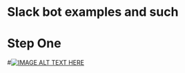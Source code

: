# Slack bot examples and such

# Step One


#[![IMAGE ALT TEXT HERE](https://tooinnovative.s3.amazonaws.com/app_icon_one.pnghttps://img.youtube.com/vi/YOUTUBE_VIDEO_ID_HERE/0.jpg)](https://www.youtube.com/watch?v=YOUTUBE_VIDEO_ID_HEREhttps://youtu.be/4qEvV2TahpM)
